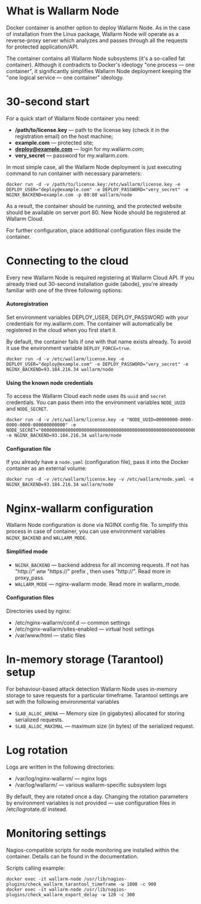 # What is Wallarm Node

Docker container is another option to deploy Wallarm Node. As in the case of installation from the Linux package, Wallarm Node will operate as a reverse-proxy server which analyzes and passes through all the requests for protected application/API. 

The container contains all Wallarm Node subsystems (it's a so-called fat container). Although it contradicts to Docker's ideology "one process — one container", it significantly simplifies Wallarm Node deployment keeping the "one logical service — one container" ideology.

# 30-second start

For a quick start of Wallarm Node container you need:

 * **/path/to/license.key** — path to the license key (check it in the registration email) on the host machine;
 * **example.com** — protected site;
 * **deploy@example.com** — login for my.wallarm.com;
 * **very_secret** — password for my.wallarm.com.

In most simple case, all the Wallarm Node deployment is just executing command to run container with necessary parameters:

 ```
docker run -d -v /path/to/license.key:/etc/wallarm/license.key -e DEPLOY_USER="deploy@example.com" -e DEPLOY_PASSWORD="very_secret" -e NGINX_BACKEND=example.com -p 80:80 wallarm/node
```

As a result, the container should be running, and the protected website should be available on server port 80. New Node should be registered at Wallarm Cloud. 

For further configuration, place additional configuration files inside the container. 


# Connecting to the cloud

Every new Wallarm Node is required registering at Wallarm Cloud API. If you already tried out 30-second installation guide (abode), you're already familiar with one of the three following options: 

#### Autoregistration

Set environment variables DEPLOY_USER, DEPLOY_PASSWORD with your credentials for my.wallarm.com. The container will automatically be registered in the cloud when you first start it.

By default, the container fails if one with that name exists already. To avoid it use the environment variable `DEPLOY_FORCE=true`.

```
docker run -d -v /etc/wallarm/license.key -e DEPLOY_USER="deploy@example.com" -e DEPLOY_PASSWORD="very_secret" -e NGINX_BACKEND=93.184.216.34 wallarm/node
```

#### Using the known node credentials

To access the Wallarm Cloud each node uses its `uuid` and `secret` credentials. You can pass them into the environment variables `NODE_UUID` and `NODE_SECRET`.

```
docker run -d -v /etc/wallarm/license.key -e "NODE_UUID=00000000-0000-0000-0000-000000000000" -e NODE_SECRET="0000000000000000000000000000000000000000000000000000000000000000" -e NGINX_BACKEND=93.184.216.34 wallarm/node
```

#### Configuration file

If you already have a `node.yaml` (configuration file), pass it into the Docker container as an external volume:

```
docker run -d -v /etc/wallarm/license.key -v /etc/wallarm/node.yaml -e NGINX_BACKEND=93.184.216.34 wallarm/node
```


# Nginx-wallarm configuration

Wallarm Node configuration is done via NGINX config file. To simplify this process in case of container, you can use environment variables  `NGINX_BACKEND` and `WALLARM_MODE`.

#### Simplified mode

* `NGINX_BACKEND` — backend address for all incoming requests.
If not has "http://" или "https://" prefix , then uses "http://". Read more in proxy_pass.
* `WALLARM_MODE` — nginx-wallarm mode. Read more in wallarm_mode.

#### Configuration files

Directories used by nginx:
* /etc/nginx-wallarm/conf.d — common settings
* /etc/nginx-wallarm/sites-enabled — virtual host settings
* /var/www/html — static files


# In-memory storage (Tarantool) setup

For behaviour-based attack detection Wallarm Node uses in-memory storage to save requests for a particular timeframe. Tarantool settings are set with the following environmental variables

* `SLAB_ALLOC_ARENA` — Memory size (in gigabytes) allocated for storing serialized requests.
* `SLAB_ALLOC_MAXIMAL` — maximum size (in bytes) of the serialized request.


# Log rotation

Logs are written in the following directories:
* /var/log/nginx-wallarm/ — nginx logs
* /var/log/wallarm/ — various wallarm-specific subsystem logs 

By default, they are rotated once a day. Changing the rotation parameters by environment variables is not provided — use configuration files in /etc/logrotate.d/ instead.

# Monitoring settings

Nagios-compatible scripts for node monitoring are installed within the container. Details can be found in the documentation.

Scripts calling example:

```
docker exec -it wallarm-node /usr/lib/nagios-plugins/check_wallarm_tarantool_timeframe -w 1800 -c 900
docker exec -it wallarm-node /usr/lib/nagios-plugins/check_wallarm_export_delay -w 120 -c 300
```
